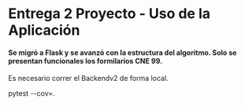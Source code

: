 # Entrega 2 Proyecto - Uso de la Aplicación

#### Se migró a Flask y se avanzó con la estructura del algoritmo. Solo se presentan funcionales los formilarios CNE 99.

Es necesario correr el Backendv2 de forma local.

pytest --cov=.
